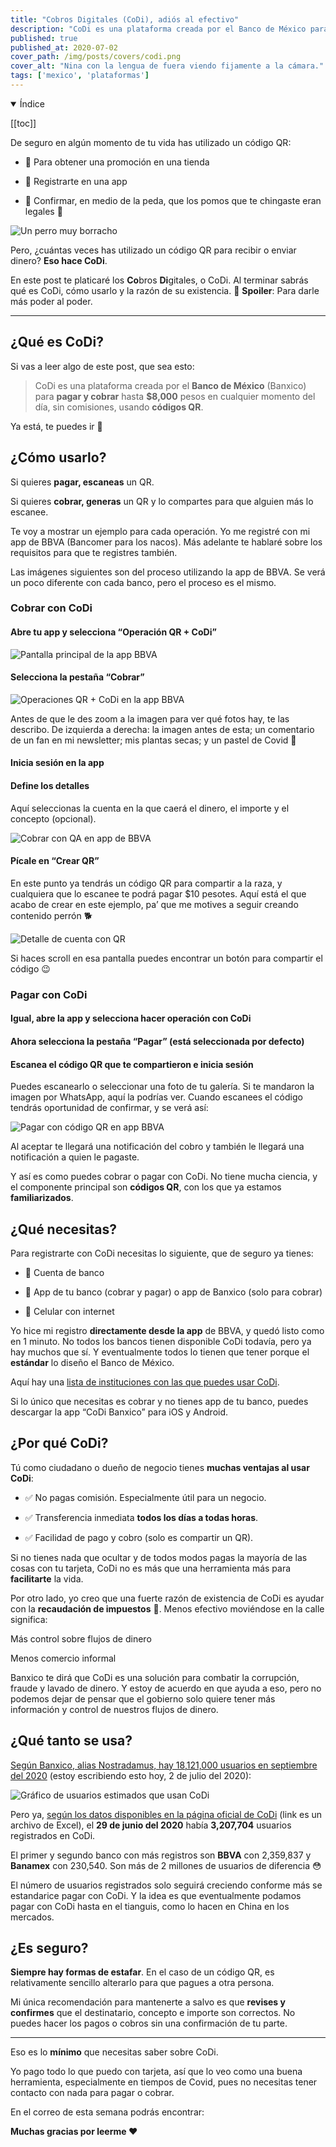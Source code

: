```yaml
---
title: "Cobros Digitales (CoDi), adiós al efectivo"
description: "CoDi es una plataforma creada por el Banco de México para pagar y cobrar hasta $8,000 pesos en cualquier momento del día, sin comisiones, usando códigos QR."
published: true
published_at: 2020-07-02
cover_path: /img/posts/covers/codi.png
cover_alt: "Nina con la lengua de fuera viendo fijamente a la cámara."
tags: ['mexico', 'plataformas']
---
```


<details open>
  <summary>
    Índice
  </summary>

  [[toc]]

</details>

De seguro en algún momento de tu vida has utilizado un código QR: 

- 📱 Para obtener una promoción en una tienda

- 📱 Registrarte en una app

- 📱 Confirmar, en medio de la peda, que los pomos que te chingaste eran legales 👀

![Un perro muy borracho](/img/posts/perro_borracho.gif)

Pero, ¿cuántas veces has utilizado un código QR para recibir o enviar dinero? **Eso hace CoDi**.

En este post te platicaré los **Co**bros **Di**gitales, o CoDi. Al terminar sabrás qué es CoDi, cómo usarlo y la razón de su existencia. 🚨 **Spoiler**: Para darle más poder al poder.

***

## ¿Qué es CoDi?

Si vas a leer algo de este post, que sea esto:

> CoDi es una plataforma creada por el **Banco de México** (Banxico) para **pagar y cobrar** hasta **$8,000** pesos en cualquier momento del día, sin comisiones, usando **códigos QR**.

Ya está, te puedes ir 👋

## ¿Cómo usarlo?

Si quieres **pagar, escaneas** un QR. 

Si quieres **cobrar, generas** un QR y lo compartes para que alguien más lo escanee.

Te voy a mostrar un ejemplo para cada operación. Yo me registré con mi app de BBVA (Bancomer para los nacos). Más adelante te hablaré sobre los requisitos para que te registres también.

Las imágenes siguientes son del proceso utilizando la app de BBVA. Se verá un poco diferente con cada banco, pero el proceso es el mismo.

### Cobrar con CoDi

#### Abre tu app y selecciona “Operación QR + CoDi”

![Pantalla principal de la app BBVA](/img/posts/codi_bbva_1.png)

#### Selecciona la pestaña “Cobrar”

![Operaciones QR + CoDi en la app BBVA](/img/posts/codi_bbva_2.png)

Antes de que le des zoom a la imagen para ver qué fotos hay, te las describo. De izquierda a derecha: la imagen antes de esta; un comentario de un fan en mi newsletter; mis plantas secas; y un pastel de Covid 🦠

#### Inicia sesión en la app

#### Define los detalles

Aquí seleccionas la cuenta en la que caerá el dinero, el importe y el concepto (opcional).

![Cobrar con QA en app de BBVA](/img/posts/cod_bbva_3.png)

#### Pícale en “Crear QR”

En este punto ya tendrás un código QR para compartir a la raza, y cualquiera que lo escanee te podrá pagar $10 pesotes. Aquí está el que acabo de crear en este ejemplo, pa’ que me motives a seguir creando contenido perrón 🐕

![Detalle de cuenta con QR](/img/posts/codi_bbva_4.png)

Si haces scroll en esa pantalla puedes encontrar un botón para compartir el código 😉

### Pagar con CoDi

#### Igual, abre la app y selecciona hacer operación con CoDi

#### Ahora selecciona la pestaña “Pagar” (está seleccionada por defecto)

#### Escanea el código QR que te compartieron e inicia sesión

Puedes escanearlo o seleccionar una foto de tu galería. Si te mandaron la imagen por WhatsApp, aquí la podrías ver. Cuando escanees el código tendrás oportunidad de confirmar, y se verá así:

![Pagar con código QR en app BBVA](/img/posts/codi_bbva_5.png)

Al aceptar te llegará una notificación del cobro y también le llegará una notificación a quien le pagaste. 

Y así es como puedes cobrar o pagar con CoDi. No tiene mucha ciencia, y el componente principal son **códigos QR**, con los que ya estamos **familiarizados**. 

## ¿Qué necesitas?

Para registrarte con CoDi necesitas lo siguiente, que de seguro ya tienes:

- 🏦 Cuenta de banco

- 🏦 App de tu banco (cobrar y pagar) o app de Banxico (solo para cobrar)

- 🏦 Celular con internet

Yo hice mi registro **directamente desde la app** de BBVA, y quedó listo como en 1 minuto. No todos los bancos tienen disponible CoDi todavía, pero ya hay muchos que sí. Y eventualmente todos lo tienen que tener porque el **estándar** lo diseño el Banco de México. 

Aquí hay una [lista de instituciones con las que puedes usar CoDi](https://www.banxico.org.mx/sistemas-de-pago/codi-cobro-digital-banco-me.html). 

Si lo único que necesitas es cobrar y no tienes app de tu banco, puedes descargar la app “CoDi Banxico” para iOS y Android.

## ¿Por qué CoDi?

Tú como ciudadano o dueño de negocio tienes **muchas ventajas al usar CoDi**:

- ✅ No pagas comisión. Especialmente útil para un negocio.

- ✅ Transferencia inmediata **todos los días a todas horas**.

- ✅ Facilidad de pago y cobro (solo es compartir un QR).

Si no tienes nada que ocultar y de todos modos pagas la mayoría de las cosas con tu tarjeta, CoDi no es más que una herramienta más para **facilitarte** la vida.

Por otro lado, yo creo que una fuerte razón de existencia de CoDi es ayudar con la **recaudación de impuestos** 🏦. Menos efectivo moviéndose en la calle significa:

Más control sobre flujos de dinero

Menos comercio informal

Banxico te dirá que CoDi es una solución para combatir la corrupción, fraude y lavado de dinero. Y estoy de acuerdo en que ayuda a eso, pero no podemos dejar de pensar que el gobierno solo quiere tener más información y control de nuestros flujos de dinero.

## ¿Qué tanto se usa?

[Según Banxico, alias Nostradamus, hay 18,121,000 usuarios en septiembre del 2020](https://www.banxico.org.mx/sistemas-de-pago/codi-cobro-digital-banco-me.html) (estoy escribiendo esto hoy, 2 de julio del 2020):

![Gráfico de usuarios estimados que usan CoDi](/img/posts/uso_de_codi.png)

Pero ya, [según los datos disponibles en la página oficial de CoDi](https://www.banxico.org.mx/sistemas-de-pago/d/%7B4B9AD916-9308-AF18-D469-E17A63D4AB56%7D.xlsx) (link es un archivo de Excel), el **29 de junio del 2020** había **3,207,704** usuarios registrados en CoDi. 

El primer y segundo banco con más registros son **BBVA** con 2,359,837 y **Banamex** con 230,540. Son más de 2 millones de usuarios de diferencia 😳

El número de usuarios registrados solo seguirá creciendo conforme más se estandarice pagar con CoDi. Y la idea es que eventualmente podamos pagar con CoDi hasta en el tianguis, como lo hacen en China en los mercados.

## ¿Es seguro?

**Siempre hay formas de estafar**. En el caso de un código QR, es relativamente sencillo alterarlo para que pagues a otra persona. 

Mi única recomendación para mantenerte a salvo es que **revises y confirmes** que el destinatario, concepto e importe son correctos. No puedes hacer los pagos o cobros sin una confirmación de tu parte.

***

Eso es lo **mínimo** que necesitas saber sobre CoDi. 

Yo pago todo lo que puedo con tarjeta, así que lo veo como una buena herramienta, especialmente en tiempos de Covid, pues no necesitas tener contacto con nada para pagar o cobrar. 

En el correo de esta semana podrás encontrar:

**Muchas gracias por leerme ❤️**